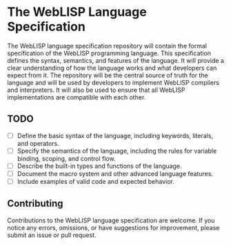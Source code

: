 # The WebLISP Language Specification

The WebLISP language specification repository will contain the formal specification of the WebLISP programming language. This specification defines the syntax, semantics, and features of the language. It will provide a clear understanding of how the language works and what developers can expect from it. The repository will be the central source of truth for the language and will be used by developers to implement WebLISP compilers and interpreters. It will also be used to ensure that all WebLISP implementations are compatible with each other.

## TODO
- [ ] Define the basic syntax of the language, including keywords, literals, and operators.
- [ ] Specify the semantics of the language, including the rules for variable binding, scoping, and control flow.
- [ ] Describe the built-in types and functions of the language.
- [ ] Document the macro system and other advanced language features.
- [ ] Include examples of valid code and expected behavior.

## Contributing
Contributions to the WebLISP language specification are welcome. If you notice any errors, omissions, or have suggestions for improvement, please submit an issue or pull request.
